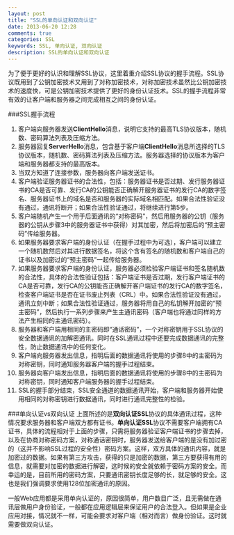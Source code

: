 ```yaml
---
layout: post
title: "SSL的单向认证和双向认证"
date: 2013-06-20 12:28
comments: true
categories: SSL
keywords: SSL, 单向认证, 双向认证
description: SSL的单向认证和双向认证
---
```


为了便于更好的认识和理解SSL协议，这里着重介绍SSL协议的握手流程。SSL协议既用到了公钥加密技术又用到了对称加密技术，对称加密技术虽然比公钥加密技术的速度快，可是公钥加密技术提供了更好的身份认证技术。SSL的握手流程非常有效的让客户端和服务器之间完成相互之间的身份认证。

<!-- more -->

###SSL握手流程
1. 客户端向服务器发送**ClientHello**消息，说明它支持的最高TLS协议版本，随机数、密码算法列表及压缩方法。
2. 服务器回复**ServerHello**消息，包含基于客户端**ClientHello**消息所选择的TLS协议版本，随机数、密码算法列表及压缩方法。服务器选择的协议版本为客户端和服务器都支持的最高版本。
3. 当双方知道了连接参数，服务器向客户端发送证书。
4. 客户端验证服务器证书的合法性，包括：服务器证书是否过期、发行服务器证书的CA是否可靠、发行CA的公钥能否正确解开服务器证书的发行CA的数字签名、服务器证书上的域名是否和服务器的实际域名相匹配。如果合法性验证没有通过，通讯将断开；如果合法性验证通过，将继续进行第5步。
5. 客户端随机产生一个用于后面通讯的“对称密码”，然后用服务器的公钥（服务器的公钥从步骤3中的服务器证书中获得）对其加密，然后将加密后的“预主密码”传给服务器。
6. 如果服务器要求客户端的身份认证（在握手过程中为可选），客户端可以建立一个随机数然后对其进行数据签名，将这个含有签名的随机数和客户端自己的证书以及加密过的“预主密码”一起传给服务器。
7. 如果服务器要求客户端的身份认证，服务器必须检验客户端证书和签名随机数的合法性，具体的合法性验证包括：客户端证书是否过期，发行客户端证书的CA是否可靠，发行CA的公钥能否正确解开客户端证书的发行CA的数字签名，检查客户端证书是否在证书废止列表（CRL）中。如果合法性验证没有通过，通讯立刻中断；如果合法性验证通过，服务器将用自己的私钥解开加密的“预主密码”，然后执行一系列步骤来产生主通讯密码（客户端也将通过同样的方法产生相同的主通讯密码）。
8. 服务器和客户端用相同的主密码即“通话密码”，一个对称密钥用于SSL协议的安全数据通讯的加解密通讯。同时在SSL通讯过程中还要完成数据通讯的完整性，防止数据通讯中的任何变化。
9. 客户端向服务器发出信息，指明后面的数据通讯将使用的步骤8中的主密码为对称密钥，同时通知服务器客户端的握手过程结束。
10. 服务器向客户端发出信息，指明后面的数据通讯将使用的步骤8中的主密码为对称密钥，同时通知客户端服务器的握手过程结束。
11. SSL的握手部分结束，SSL安全通道的数据通讯开始，客户端和服务器开始使用相同的对称密钥进行数据通讯，同时进行通讯完整性的检验。

###单向认证vs双向认证
上面所述的是**双向认证SSL**协议的具体通讯过程，这种情况要求服务器和客户端双方都有证书。**单向认证SSL**协议不需要客户端拥有CA证书，具体的流程相对于上面的步骤，只需将服务器验证客户端证书的步骤去掉，以及在协商对称密码方案，对称通话密钥时，服务器发送给客户端的是没有加过密的（这并不影响SSL过程的安全性）密码方案。这样，双方具体的通讯内容，就是加密过的数据。如果有第三方攻击，获得的只是加密的数据，第三方要获得有用的信息，就需要对加密的数据进行解密，这时候的安全就依赖于密码方案的安全。而幸运的是，目前所用的密码方案，只要通讯密钥长度足够的长，就足够的安全。这也是我们强调要求使用128位加密通讯的原因。

一般Web应用都是采用单向认证的，原因很简单，用户数目广泛，且无需做在通讯层做用户身份验证，一般都在应用逻辑层来保证用户的合法登入。但如果是企业应用对接，情况就不一样，可能会要求对客户端（相对而言）做身份验证。这时就需要做双向认证。